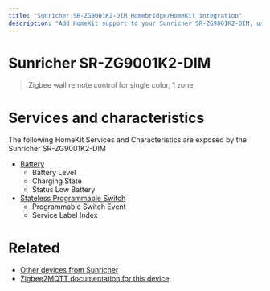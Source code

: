 ```yaml
---
title: "Sunricher SR-ZG9001K2-DIM Homebridge/HomeKit integration"
description: "Add HomeKit support to your Sunricher SR-ZG9001K2-DIM, using Homebridge, Zigbee2MQTT and homebridge-z2m."
---
```

<!---
This file has been GENERATED using src/docgen/docgen.ts
DO NOT EDIT THIS FILE MANUALLY!
-->
# Sunricher SR-ZG9001K2-DIM
> Zigbee wall remote control for single color, 1 zone


# Services and characteristics
The following HomeKit Services and Characteristics are exposed by
the Sunricher SR-ZG9001K2-DIM

* [Battery](../../battery.md)
  * Battery Level
  * Charging State
  * Status Low Battery
* [Stateless Programmable Switch](../../action.md)
  * Programmable Switch Event
  * Service Label Index


# Related
* [Other devices from Sunricher](../index.md#sunricher)
* [Zigbee2MQTT documentation for this device](https://www.zigbee2mqtt.io/devices/SR-ZG9001K2-DIM.html)